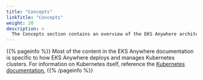 ```yaml
---
title: "Concepts"
linkTitle: "Concepts"
weight: 20
description: >
  The Concepts section contains an overview of the EKS Anywhere architecture, components, versioning, and support.
---
```


{{% pageinfo %}}
Most of the content in the EKS Anywhere documentation is specific to how EKS Anywhere deploys and manages Kubernetes clusters. For information on Kubernetes itself, reference the [Kubernetes documentation.](https://kubernetes.io/docs/home/)
{{% /pageinfo %}}

